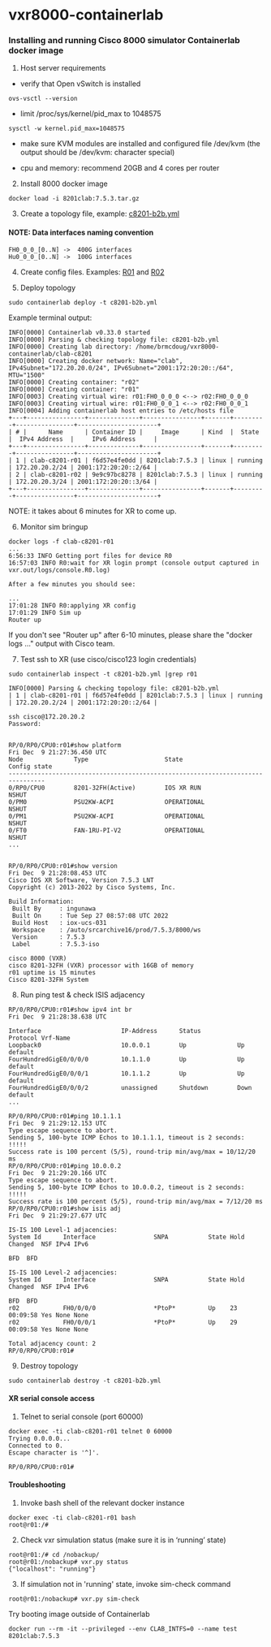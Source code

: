 # vxr8000-containerlab

### Installing and running Cisco 8000 simulator Containerlab docker image

1. Host server requirements

- verify that Open vSwitch is installed
```
ovs-vsctl --version
```
- limit /proc/sys/kernel/pid_max to 1048575
```
sysctl -w kernel.pid_max=1048575
```
- make sure KVM modules are installed and configured
  file /dev/kvm (the output should be /dev/kvm: character special)

- cpu and memory: recommend 20GB and 4 cores per router

2. Install 8000 docker image
```
docker load -i 8201clab:7.5.3.tar.gz
```
3. Create a topology file, example: [c8201-b2b.yml](c8201-b2b.yml)


#### NOTE: Data interfaces naming convention 
```
FH0_0_0_[0..N] ->  400G interfaces
Hu0_0_0_[0..N] ->  100G interfaces
```
4. Create config files. Examples: [R01](r01.cfg) and [R02](r02.cfg)

5. Deploy topology
```
sudo containerlab deploy -t c8201-b2b.yml
```
Example terminal output:
```
INFO[0000] Containerlab v0.33.0 started                 
INFO[0000] Parsing & checking topology file: c8201-b2b.yml 
INFO[0000] Creating lab directory: /home/brmcdoug/vxr8000-containerlab/clab-c8201 
INFO[0000] Creating docker network: Name="clab", IPv4Subnet="172.20.20.0/24", IPv6Subnet="2001:172:20:20::/64", MTU="1500" 
INFO[0000] Creating container: "r02"                    
INFO[0000] Creating container: "r01"                    
INFO[0003] Creating virtual wire: r01:FH0_0_0_0 <--> r02:FH0_0_0_0 
INFO[0003] Creating virtual wire: r01:FH0_0_0_1 <--> r02:FH0_0_0_1 
INFO[0004] Adding containerlab host entries to /etc/hosts file 
+---+----------------+--------------+----------------+-------+---------+----------------+----------------------+
| # |      Name      | Container ID |     Image      | Kind  |  State  |  IPv4 Address  |     IPv6 Address     |
+---+----------------+--------------+----------------+-------+---------+----------------+----------------------+
| 1 | clab-c8201-r01 | f6d57e4fe0dd | 8201clab:7.5.3 | linux | running | 172.20.20.2/24 | 2001:172:20:20::2/64 |
| 2 | clab-c8201-r02 | 9e9c97bc8278 | 8201clab:7.5.3 | linux | running | 172.20.20.3/24 | 2001:172:20:20::3/64 |
+---+----------------+--------------+----------------+-------+---------+----------------+----------------------+
```
NOTE: it takes about 6 minutes for XR to come up.


6. Monitor sim bringup
```
docker logs -f clab-c8201-r01
...
6:56:33 INFO Getting port files for device R0
16:57:03 INFO R0:wait for XR login prompt (console output captured in vxr.out/logs/console.R0.log)

After a few minutes you should see:

...
17:01:28 INFO R0:applying XR config
17:01:29 INFO Sim up
Router up
```
If you don't see "Router up" after 6-10 minutes, please share the "docker logs ..." output with Cisco team.


7. Test ssh to XR (use cisco/cisco123 login credentials)
```
sudo containerlab inspect -t c8201-b2b.yml |grep r01

INFO[0000] Parsing & checking topology file: c8201-b2b.yml 
| 1 | clab-c8201-r01 | f6d57e4fe0dd | 8201clab:7.5.3 | linux | running | 172.20.20.2/24 | 2001:172:20:20::2/64 |

ssh cisco@172.20.20.2
Password:


RP/0/RP0/CPU0:r01#show platform 
Fri Dec  9 21:27:36.450 UTC
Node              Type                     State                    Config state
--------------------------------------------------------------------------------
0/RP0/CPU0        8201-32FH(Active)        IOS XR RUN               NSHUT
0/PM0             PSU2KW-ACPI              OPERATIONAL              NSHUT
0/PM1             PSU2KW-ACPI              OPERATIONAL              NSHUT
0/FT0             FAN-1RU-PI-V2            OPERATIONAL              NSHUT
...


RP/0/RP0/CPU0:r01#show version
Fri Dec  9 21:28:08.453 UTC
Cisco IOS XR Software, Version 7.5.3 LNT
Copyright (c) 2013-2022 by Cisco Systems, Inc.

Build Information:
 Built By     : ingunawa
 Built On     : Tue Sep 27 08:57:08 UTC 2022
 Build Host   : iox-ucs-031
 Workspace    : /auto/srcarchive16/prod/7.5.3/8000/ws
 Version      : 7.5.3
 Label        : 7.5.3-iso

cisco 8000 (VXR)
cisco 8201-32FH (VXR) processor with 16GB of memory
r01 uptime is 15 minutes
Cisco 8201-32FH System
```

8. Run ping test & check ISIS adjacency
```
RP/0/RP0/CPU0:r01#show ipv4 int br
Fri Dec  9 21:28:38.638 UTC

Interface                      IP-Address      Status          Protocol Vrf-Name
Loopback0                      10.0.0.1        Up              Up       default 
FourHundredGigE0/0/0/0         10.1.1.0        Up              Up       default 
FourHundredGigE0/0/0/1         10.1.1.2        Up              Up       default 
FourHundredGigE0/0/0/2         unassigned      Shutdown        Down     default 
...

RP/0/RP0/CPU0:r01#ping 10.1.1.1 
Fri Dec  9 21:29:12.153 UTC
Type escape sequence to abort.
Sending 5, 100-byte ICMP Echos to 10.1.1.1, timeout is 2 seconds:
!!!!!
Success rate is 100 percent (5/5), round-trip min/avg/max = 10/12/20 ms
RP/0/RP0/CPU0:r01#ping 10.0.0.2
Fri Dec  9 21:29:20.166 UTC
Type escape sequence to abort.
Sending 5, 100-byte ICMP Echos to 10.0.0.2, timeout is 2 seconds:
!!!!!
Success rate is 100 percent (5/5), round-trip min/avg/max = 7/12/20 ms
RP/0/RP0/CPU0:r01#show isis adj
Fri Dec  9 21:29:27.677 UTC

IS-IS 100 Level-1 adjacencies:
System Id      Interface                SNPA           State Hold Changed  NSF IPv4 IPv6
                                                                               BFD  BFD 

IS-IS 100 Level-2 adjacencies:
System Id      Interface                SNPA           State Hold Changed  NSF IPv4 IPv6
                                                                               BFD  BFD 
r02            FH0/0/0/0                *PtoP*         Up    23   00:09:58 Yes None None
r02            FH0/0/0/1                *PtoP*         Up    29   00:09:58 Yes None None

Total adjacency count: 2
RP/0/RP0/CPU0:r01#
```

9. Destroy topology
```
sudo containerlab destroy -t c8201-b2b.yml 
```

#### XR serial console access

1. Telnet to serial console (port 60000)
```
docker exec -ti clab-c8201-r01 telnet 0 60000
Trying 0.0.0.0...
Connected to 0.
Escape character is '^]'.

RP/0/RP0/CPU0:r01#
```

#### Troubleshooting

1. Invoke bash shell of the relevant docker instance
```
docker exec -ti clab-c8201-r01 bash
root@r01:/#
```
2. Check vxr simulation status (make sure it is in ‘running’ state)
```
root@r01:/# cd /nobackup/
root@r01:/nobackup# vxr.py status
{"localhost": "running"}
```

3. If simulation not in 'running' state, invoke sim-check command
```
root@r01:/nobackup# vxr.py sim-check
```
Try booting image outside of Containerlab
```
docker run --rm -it --privileged --env CLAB_INTFS=0 --name test 8201clab:7.5.3
```